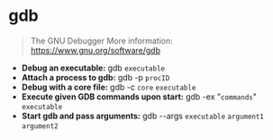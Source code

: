 # gdb
> The GNU Debugger
> More information: <https://www.gnu.org/software/gdb>
- **Debug an executable:**
gdb `executable`
- **Attach a process to gdb:**
gdb -p `procID`
- **Debug with a core file:**
gdb -c `core` `executable`
- **Execute given GDB commands upon start:**
gdb -ex "`commands`" `executable`
- **Start gdb and pass arguments:**
gdb --args `executable` `argument1` `argument2`
